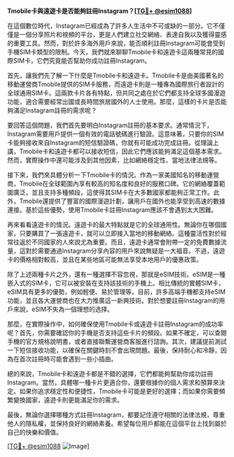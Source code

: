**Tmobile卡與遠遊卡是否能夠註冊Instagram？[[TG💪+ @esim1088](https://t.me/s/esim1088)]**

在這個數位時代，Instagram已經成為了許多人生活中不可或缺的一部分。它不僅僅是一個分享照片和視頻的平台，更是人們建立社交網絡、表達自我以及獲得靈感的重要工具。然而，對於許多海外用戶來說，能否順利註冊Instagram可能會受到手機SIM卡類型的限制。今天，我們就來聊聊Tmobile卡和遠遊卡這兩種常見的國際SIM卡，它們究竟能否幫助你成功註冊Instagram。

首先，讓我們先了解一下什麼是Tmobile卡和遠遊卡。Tmobile卡是由美國著名的移動運營商Tmobile提供的SIM卡服務，而遠遊卡則是一種專為國際旅行者設計的全球通用SIM卡。這兩款卡片各有特點，但共同之處在於它們都支持全球多國漫遊功能，適合需要經常出國或長時間旅居國外的人士使用。那麼，這樣的卡片是否能夠滿足Instagram註冊的需求呢？

要回答這個問題，我們首先要明白Instagram註冊的基本要求。通常情況下，Instagram需要用戶提供一個有效的電話號碼進行驗證。這意味著，只要你的SIM卡能夠接收來自Instagram的短信驗證碼，你就有可能成功完成註冊。從理論上講，Tmobile卡和遠遊卡都可以接收短信，因此它們應該能夠滿足這個基本需求。然而，實際操作中還可能涉及到其他因素，比如網絡穩定性、當地法律法規等。

接下來，我們來具體分析一下Tmobile卡的情況。作為一家美國知名的移動運營商，Tmobile在全球範圍內享有較高的知名度和良好的服務口碑。它的網絡覆蓋範圍廣泛，並且支持多種頻段，這使得其SIM卡在大多數國家都能夠正常工作。此外，Tmobile還提供了豐富的國際漫遊計劃，讓用戶在國外也能享受到高速的數據連接。基於這些優勢，使用Tmobile卡註冊Instagram應該不會遇到太大困難。

再來看看遠遊卡的情況。遠遊卡的最大特點就是它的全球通用性。無論你在哪個國家，只要購買了一張遠遊卡，就可以立即接入當地的移動網絡。這種靈活性對於經常往返於不同國家的人來說尤為重要。而且，遠遊卡通常會附帶一定的免費數據流量，這對於需要通過Instagram分享內容的用戶來說無疑是一大福音。不過，遠遊卡的價格相對較高，並且在某些地區可能無法享受本地用戶的優惠政策。

除了上述兩種卡片之外，還有一種選擇不容忽視，那就是eSIM技術。eSIM是一種嵌入式的SIM卡，它可以被安裝在支持該技術的手機上。相比傳統的實體SIM卡，eSIM具有更多的優勢，例如輕便、易於管理等。目前，許多高端手機都支持eSIM功能，並且各大運營商也在大力推廣這一新興技術。對於想要註冊Instagram的用戶來說，eSIM不失為一個理想的选择。

那麼，在實際操作中，如何確保使用Tmobile卡或遠遊卡註冊Instagram的成功率呢？首先，你需要確認你的手機是否支持這些卡片的頻段。如果不確定，可以查閱手機的官方規格說明書，或者直接聯繫運營商客服進行諮詢。其次，建議提前測試一下短信接收功能，以確保在關鍵時刻不會出現問題。最後，保持耐心和冷靜，因為在首次註冊時可能會遇到一些小插曲。

總的來說，Tmobile卡和遠遊卡都是不錯的選擇，它們都能夠幫助你成功註冊Instagram。當然，具體哪一種卡片更適合你，還要根據你的個人需求和預算來決定。如果你追求穩定性和便捷性，Tmobile卡可能是更好的選擇；而如果你需要頻繁變換國家，遠遊卡則更能滿足你的需求。

最後，無論你選擇哪種方式註冊Instagram，都要記住遵守相關的法律法規，尊重他人的隱私權，並保持良好的網絡素養。希望每位用戶都能在這個平台上找到屬於自己的快樂和價值。

[[TG💪+ @esim1088](https://t.me/s/esim1088) ![Image](https://i.postimg.cc/4NQfJmqS/Snipaste-2025-05-13-00-14-12.png)]
